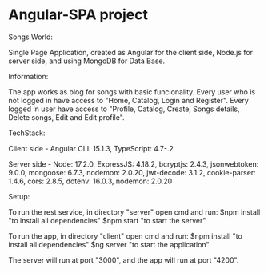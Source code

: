 # Angular-SPA project

Songs World:

Single Page Application, created as Angular for the client side, Node.js for server side, and using MongoDB for Data Base.

Information:

The app works as blog for songs with basic funcionality. Every user who is not logged in have access to "Home, Catalog, Login and Register". Every logged in user have access to "Profile, Catalog, Create, Songs details, Delete songs, Edit and Edit profile".

TechStack:

Client side - Angular CLI: 15.1.3, TypeScript: 4.7-.2

Server side - Node: 17.2.0, ExpressJS: 4.18.2, bcryptjs: 2.4.3, jsonwebtoken: 9.0.0, mongoose: 6.7.3, nodemon: 2.0.20, jwt-decode: 3.1.2, cookie-parser: 1.4.6, cors: 2.8.5, dotenv: 16.0.3, nodemon: 2.0.20

Setup:

To run the rest service, in directory "server" open cmd and run: $npm install "to install all dependencies" $npm start "to start the server"

To run the app, in directory "client" open cmd and run: $npm install "to install all dependencies" $ng server "to start the application"

The server will run at port "3000", and the app will run at port "4200".
